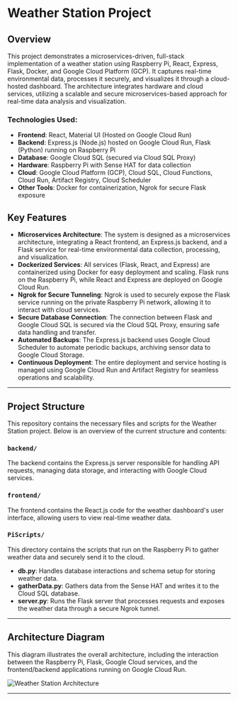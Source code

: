 # Weather Station Project

## Overview

This project demonstrates a microservices-driven, full-stack implementation of a weather station using Raspberry Pi, React, Express, Flask, Docker, and Google Cloud Platform (GCP). It captures real-time environmental data, processes it securely, and visualizes it through a cloud-hosted dashboard. The architecture integrates hardware and cloud services, utilizing a scalable and secure microservices-based approach for real-time data analysis and visualization.

### Technologies Used:

- **Frontend**: React, Material UI (Hosted on Google Cloud Run)
- **Backend**: Express.js (Node.js) hosted on Google Cloud Run, Flask (Python) running on Raspberry Pi
- **Database**: Google Cloud SQL (secured via Cloud SQL Proxy)
- **Hardware**: Raspberry Pi with Sense HAT for data collection
- **Cloud**: Google Cloud Platform (GCP), Cloud SQL, Cloud Functions, Cloud Run, Artifact Registry, Cloud Scheduler
- **Other Tools**: Docker for containerization, Ngrok for secure Flask exposure

## Key Features

- **Microservices Architecture**: The system is designed as a microservices architecture, integrating a React frontend, an Express.js backend, and a Flask service for real-time environmental data collection, processing, and visualization.
- **Dockerized Services**: All services (Flask, React, and Express) are containerized using Docker for easy deployment and scaling. Flask runs on the Raspberry Pi, while React and Express are deployed on Google Cloud Run.
- **Ngrok for Secure Tunneling**: Ngrok is used to securely expose the Flask service running on the private Raspberry Pi network, allowing it to interact with cloud services.
- **Secure Database Connection**: The connection between Flask and Google Cloud SQL is secured via the Cloud SQL Proxy, ensuring safe data handling and transfer.
- **Automated Backups**: The Express.js backend uses Google Cloud Scheduler to automate periodic backups, archiving sensor data to Google Cloud Storage.
- **Continuous Deployment**: The entire deployment and service hosting is managed using Google Cloud Run and Artifact Registry for seamless operations and scalability.

---

## Project Structure

This repository contains the necessary files and scripts for the Weather Station project. Below is an overview of the current structure and contents:

### `backend/`

The backend contains the Express.js server responsible for handling API requests, managing data storage, and interacting with Google Cloud services.

### `frontend/`

The frontend contains the React.js code for the weather dashboard's user interface, allowing users to view real-time weather data.

### `PiScripts/`

This directory contains the scripts that run on the Raspberry Pi to gather weather data and securely send it to the cloud.

- **db.py**: Handles database interactions and schema setup for storing weather data.
- **gatherData.py**: Gathers data from the Sense HAT and writes it to the Cloud SQL database.
- **server.py**: Runs the Flask server that processes requests and exposes the weather data through a secure Ngrok tunnel.

---

## Architecture Diagram

This diagram illustrates the overall architecture, including the interaction between the Raspberry Pi, Flask, Google Cloud services, and the frontend/backend applications running on Google Cloud Run.

![Weather Station Architecture](https://github.com/your-username/weather-station-project/blob/main/images/architecture-diagram.png)

---
